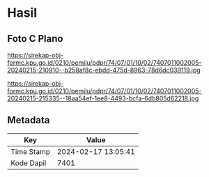 # Hasil

## Foto C Plano

https://sirekap-obj-formc.kpu.go.id/0210/pemilu/pdpr/74/07/01/10/02/7407011002005-20240215-210910--b258af8c-ebdd-475d-8963-78d6dc039119.jpg

https://sirekap-obj-formc.kpu.go.id/0210/pemilu/pdpr/74/07/01/10/02/7407011002005-20240215-215335--18aa54ef-1ee8-4493-bcfa-6db805d62218.jpg


## Metadata

| Key        | Value               |
| ---------- | ------------------- |
| Time Stamp | 2024-02-17 13:05:41 |
| Kode Dapil | 7401                |



